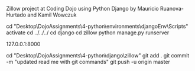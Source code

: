 Zillow project at Coding Dojo using Python Django by Mauricio Ruanova-Hurtado and Kamil Wowczuk

cd "Desktop\DojoAssignments\4-python\environments\djangoEnv\Scripts\"
activate
cd ../../../
cd django
cd zillow
python manage.py runserver

127.0.0.1:8000


cd "Desktop\DojoAssignments\4-python\django\zillow"
git add .
git commit -m "updated read me with git commands"
git push -u origin master
